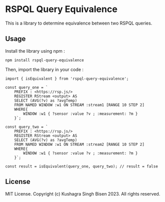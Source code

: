 # RSPQL Query Equivalence

This is a library to determine equivalence between two RSPQL queries.

## Usage
Install the library using npm : 
```
npm install rspql-query-equivalence
```
Then, import the library in your code : 
```
import { isEquivalent } from 'rspql-query-equivalence';

const query_one = `
    PREFIX : <https://rsp.js/>
    REGISTER RStream <output> AS
    SELECT (AVG(?v) as ?avgTemp)
    FROM NAMED WINDOW :w1 ON STREAM :stream1 [RANGE 10 STEP 2]
    WHERE{
        WINDOW :w1 { ?sensor :value ?v ; :measurement: ?m }
    }`;

const query_two = `
    PREFIX : <https://rsp.js/>
    REGISTER RStream <output> AS
    SELECT (AVG(?v) as ?avgTemp)
    FROM NAMED WINDOW :w1 ON STREAM :stream2 [RANGE 10 STEP 2]
    WHERE{
        WINDOW :w1 { ?sensor :value ?v ; :measurement: ?m }
    }`;

const result = isEquivalent(query_one, query_two); // result = false
```


## License
MIT License. Copyright (c) Kushagra Singh Bisen 2023. All rights reserved. 